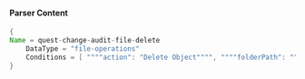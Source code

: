 #### Parser Content
```Java
{
Name = quest-change-audit-file-delete
	DataType = "file-operations"
	Conditions = [ """"action": "Delete Object"""", """"folderPath": """", """"timeDetected": """" ]
}
```